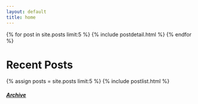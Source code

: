 ```yaml
---
layout: default
title: home
---
```


{% for post in site.posts limit:5 %}
{% include postdetail.html %}
{% endfor %}
  
  
# Recent Posts

{% assign posts = site.posts limit:5 %}
{% include postlist.html %}

##### [Archive](archive.html)
